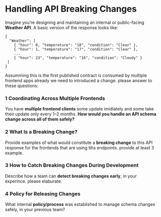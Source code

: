 

# Handling API Breaking Changes 


Imagine you’re designing and maintaining an internal or public-facing **Weather API**. A basic version of the response looks like:

```
{
  "Weather": [
    { "hour": 0, "temperature": "18", "condition": "Clear" },
    { "hour": 1, "temperature": "17", "condition": "Clear" },
    ...
    { "hour": 23", "temperature": "16", "condition": "Cloudy" }
 ]
}
```

 Assumming this is the first published contract is consumed by multiple frontend apps already we need to introduced a change. please answer to these questions:
 

### 1 Coordinating Across Multiple Frontends

You have **multiple frontend clients** some update imidiately and some take their update only every 1–2 months.
**How would you handle an API schema change across all of them safely?**


### 2 What Is a Breaking Change?

Provide examples of what would constitute a **breaking change** to this API response for the frontends that are using tihs endpoints. provide at least 3 example.


### 3 How to Catch Breaking Changes During Development

Describe how a team can **detect breaking changes early**, in your experince. please elaburate.


### 4 Policy for Releasing Changes

What internal **policy/process** was established to manage schema changes safely, in your previous team?





